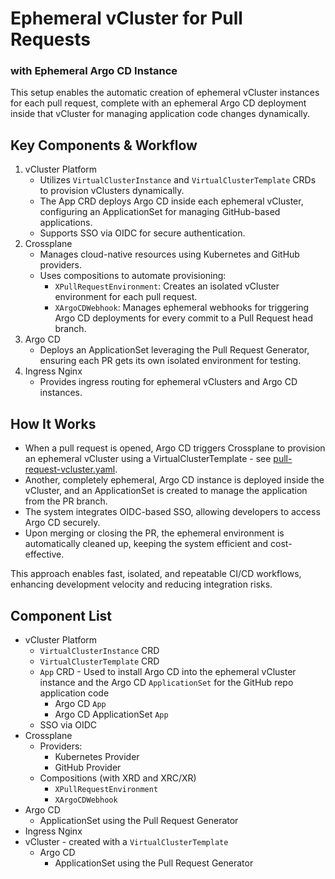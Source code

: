 # Ephemeral vCluster for Pull Requests
### with Ephemeral Argo CD Instance 

This setup enables the automatic creation of ephemeral vCluster instances for each pull request, complete with an ephemeral Argo CD deployment inside that vCluster for managing application code changes dynamically.

## Key Components & Workflow
1. vCluster Platform
   - Utilizes `VirtualClusterInstance` and `VirtualClusterTemplate` CRDs to provision vClusters dynamically.
   - The App CRD deploys Argo CD inside each ephemeral vCluster, configuring an ApplicationSet for managing GitHub-based applications.
   - Supports SSO via OIDC for secure authentication.
2. Crossplane
   - Manages cloud-native resources using Kubernetes and GitHub providers.
   - Uses compositions to automate provisioning:
     - `XPullRequestEnvironment`: Creates an isolated vCluster environment for each pull request.
     - `XArgoCDWebhook`: Manages ephemeral webhooks for triggering Argo CD deployments for every commit to a Pull Request head branch.
3. Argo CD
   - Deploys an ApplicationSet leveraging the Pull Request Generator, ensuring each PR gets its own isolated environment for testing.
4. Ingress Nginx
   - Provides ingress routing for ephemeral vClusters and Argo CD instances.

## How It Works
- When a pull request is opened, Argo CD triggers Crossplane to provision an ephemeral vCluster using a VirtualClusterTemplate - see [pull-request-vcluster.yaml](../../virtual-cluster-templates/pull-request-vcluster.yaml).
- Another, completely ephemeral, Argo CD instance is deployed inside the vCluster, and an ApplicationSet is created to manage the application from the PR branch.
- The system integrates OIDC-based SSO, allowing developers to access Argo CD securely.
- Upon merging or closing the PR, the ephemeral environment is automatically cleaned up, keeping the system efficient and cost-effective.

This approach enables fast, isolated, and repeatable CI/CD workflows, enhancing development velocity and reducing integration risks.

## Component List

- vCluster Platform
  - `VirtualClusterInstance` CRD
  - `VirtualClusterTemplate` CRD
  - `App` CRD - Used to install Argo CD into the ephemeral vCluster instance and the Argo CD `ApplicationSet` for the GitHub repo application code
    - Argo CD `App`
    - Argo CD ApplicationSet `App`
  - SSO via OIDC
- Crossplane
  - Providers:
    - Kubernetes Provider
    - GitHub Provider
  - Compositions (with XRD and XRC/XR)
    - `XPullRequestEnvironment`
    - `XArgoCDWebhook`
- Argo CD
  - ApplicationSet using the Pull Request Generator 
- Ingress Nginx
- vCluster - created with a `VirtualClusterTemplate`
  - Argo CD
    - ApplicationSet using the Pull Request Generator

